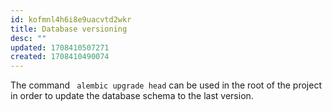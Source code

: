 ```yaml
---
id: kofmnl4h6i8e9uacvtd2wkr
title: Database versioning
desc: ""
updated: 1708410507271
created: 1708410490074
---
```


The command ` alembic upgrade head` can be used in the root of the project in order to update the database schema to the last version.
